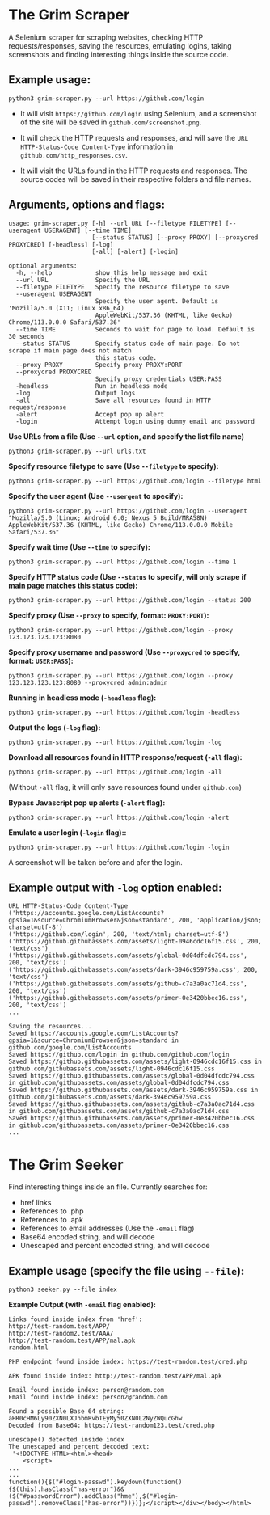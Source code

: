 # The Grim Scraper

A Selenium scraper for scraping websites, checking HTTP requests/responses, saving the resources, emulating logins, taking screenshots and finding interesting things inside the source code.

## Example usage:
```
python3 grim-scraper.py --url https://github.com/login
```

- It will visit `https://github.com/login` using Selenium, and a screenshot of the site will be saved in `github.com/screenshot.png`.

- It will check the HTTP requests and responses, and will save the `URL HTTP-Status-Code Content-Type` information in `github.com/http_responses.csv`.

- It will visit the URLs found in the HTTP requests and responses. The source codes will be saved in their respective folders and file names.

## Arguments, options and flags:

```
usage: grim-scraper.py [-h] --url URL [--filetype FILETYPE] [--useragent USERAGENT] [--time TIME]
                       [--status STATUS] [--proxy PROXY] [--proxycred PROXYCRED] [-headless] [-log]
                       [-all] [-alert] [-login]

optional arguments:
  -h, --help            show this help message and exit
  --url URL             Specify the URL
  --filetype FILETYPE   Specify the resource filetype to save
  --useragent USERAGENT
                        Specify the user agent. Default is 'Mozilla/5.0 (X11; Linux x86_64)
                        AppleWebKit/537.36 (KHTML, like Gecko) Chrome/113.0.0.0 Safari/537.36'
  --time TIME           Seconds to wait for page to load. Default is 30 seconds
  --status STATUS       Specify status code of main page. Do not scrape if main page does not match
                        this status code.
  --proxy PROXY         Specify proxy PROXY:PORT
  --proxycred PROXYCRED
                        Specify proxy credentials USER:PASS
  -headless             Run in headless mode
  -log                  Output logs
  -all                  Save all resources found in HTTP request/response
  -alert                Accept pop up alert
  -login                Attempt login using dummy email and password
```

**Use URLs from a file (Use `--url` option, and specify the list file name)**
```
python3 grim-scraper.py --url urls.txt
```

**Specify resource filetype to save (Use `--filetype` to specify):**
```
python3 grim-scraper.py --url https://github.com/login --filetype html
```

**Specify the user agent (Use `--usergent` to specify):**
```
python3 grim-scraper.py --url https://github.com/login --useragent "Mozilla/5.0 (Linux; Android 6.0; Nexus 5 Build/MRA58N) AppleWebKit/537.36 (KHTML, like Gecko) Chrome/113.0.0.0 Mobile Safari/537.36"
```

**Specify wait time (Use `--time` to specify):**
```
python3 grim-scraper.py --url https://github.com/login --time 1
```
**Specify HTTP status code (Use `--status` to specify, will only scrape if main page matches this status code):**
```
python3 grim-scraper.py --url https://github.com/login --status 200
```
**Specify proxy (Use `--proxy` to specify, format: `PROXY:PORT`):**
```
python3 grim-scraper.py --url https://github.com/login --proxy 123.123.123.123:8080
```
**Specify proxy username and password (Use `--proxycred` to specify, format: `USER:PASS`):**
```
python3 grim-scraper.py --url https://github.com/login --proxy 123.123.123.123:8080 --proxycred admin:admin
```
**Running in headless mode (`-headless` flag):**
```
python3 grim-scraper.py --url https://github.com/login -headless
```
**Output the logs (`-log` flag):**
```
python3 grim-scraper.py --url https://github.com/login -log
```

**Download all resources found in HTTP response/request (`-all` flag):**
```
python3 grim-scraper.py --url https://github.com/login -all
```

(Without `-all` flag, it will only save resources found under `github.com`)

**Bypass Javascript pop up alerts (`-alert` flag):**
```
python3 grim-scraper.py --url https://github.com/login -alert
```
**Emulate a user login (`-login` flag)::**
```
python3 grim-scraper.py --url https://github.com/login -login
```
A screenshot will be taken before and afer the login.

## Example output with `-log` option enabled:

```
URL HTTP-Status-Code Content-Type
('https://accounts.google.com/ListAccounts?gpsia=1&source=ChromiumBrowser&json=standard', 200, 'application/json; charset=utf-8')
('https://github.com/login', 200, 'text/html; charset=utf-8')
('https://github.githubassets.com/assets/light-0946cdc16f15.css', 200, 'text/css')
('https://github.githubassets.com/assets/global-0d04dfcdc794.css', 200, 'text/css')
('https://github.githubassets.com/assets/dark-3946c959759a.css', 200, 'text/css')
('https://github.githubassets.com/assets/github-c7a3a0ac71d4.css', 200, 'text/css')
('https://github.githubassets.com/assets/primer-0e3420bbec16.css', 200, 'text/css')
...
```

```
Saving the resources...
Saved https://accounts.google.com/ListAccounts?gpsia=1&source=ChromiumBrowser&json=standard in github.com/google.com/ListAccounts
Saved https://github.com/login in github.com/github.com/login
Saved https://github.githubassets.com/assets/light-0946cdc16f15.css in github.com/githubassets.com/assets/light-0946cdc16f15.css
Saved https://github.githubassets.com/assets/global-0d04dfcdc794.css in github.com/githubassets.com/assets/global-0d04dfcdc794.css
Saved https://github.githubassets.com/assets/dark-3946c959759a.css in github.com/githubassets.com/assets/dark-3946c959759a.css
Saved https://github.githubassets.com/assets/github-c7a3a0ac71d4.css in github.com/githubassets.com/assets/github-c7a3a0ac71d4.css
Saved https://github.githubassets.com/assets/primer-0e3420bbec16.css in github.com/githubassets.com/assets/primer-0e3420bbec16.css
...
```

# The Grim Seeker

Find interesting things inside an file. Currently searches for:
- href links
- References to .php
- References to .apk
- References to email addresses (Use the `-email` flag)
- Base64 encoded string, and will decode
- Unescaped and percent encoded string, and will decode

## Example usage (specify the file using `--file`):
```
python3 seeker.py --file index
```
**Example Output (with `-email` flag enabled):**
```
Links found inside index from 'href':
http://test-random.test/APP/
http://test-random2.test/AAA/
http://test-random.test/APP/mal.apk
random.html

PHP endpoint found inside index: https://test-random.test/cred.php

APK found inside index: http://test-random.test/APP/mal.apk

Email found inside index: person@random.com
Email found inside index: person2@random.com

Found a possible Base 64 string: aHR0cHM6Ly90ZXN0LXJhbmRvbTEyMy50ZXN0L2NyZWQucGhw
Decoded from Base64: https://test-random123.test/cred.php

unescape() detected inside index
The unescaped and percent decoded text: 
 '<!DOCTYPE HTML><html><head>
    <script>
...
...
function(){$("#login-passwd").keydown(function(){$(this).hasClass("has-error")&&($("#passwordError").addClass("hme"),$("#login-passwd").removeClass("has-error"))})};</script></div></body></html>
```
